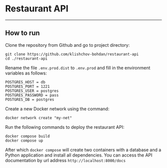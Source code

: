 # Restaurant API
_________________
## How to run
Clone the repository from Github and go to project directory:
```
git clone https://github.com/klishchov-bohdan/restaurant-api
cd ./restaurant-api
```
Rename the file `.env.prod.dist` to `.env.prod` and fill in the environment variables as follows:
```
POSTGRES_HOST = db
POSTGRES_PORT = 1221
POSTGRES_USER = postgres
POSTGRES_PASSWORD = pass
POSTGRES_DB = postgres
```
Create a new Docker network using the command:

```
docker network create "my-net"
```
Run the following commands to deploy the restaurant API:
```
docker compose build
docker compose up
```
After which `docker сompose` will create two containers with a database and a Python application and install all dependencies. You can access the API documentation by url address `http://localhost:8000/docs`

